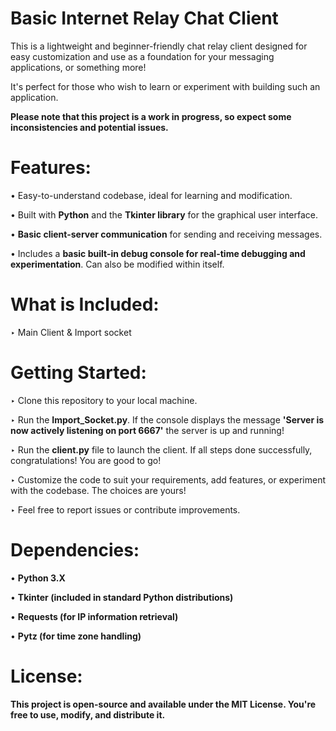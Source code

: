 # Basic Internet Relay Chat Client
This is a lightweight and beginner-friendly chat relay client designed for easy customization and use as a foundation for your messaging applications, or something more!

 It's perfect for those who wish to learn or experiment with building such an application. 
 
 
  **Please note that this project is a work in progress, so expect some inconsistencies and potential issues.**

# **Features:**

• Easy-to-understand codebase, ideal for learning and modification.


• Built with **Python** and the **Tkinter library** for the graphical user interface.


• **Basic client-server communication** for sending and receiving messages.


• Includes a **basic built-in debug console for real-time debugging and experimentation**. Can also be modified within itself.


# **What is Included:**
‣ Main Client & Import socket

# **Getting Started:**

‣ Clone this repository to your local machine.


‣ Run the **Import_Socket.py**. If the console displays the message **'Server is now actively listening on port 6667'** the server is up and running!


‣ Run the **client.py** file to launch the client. If all steps done successfully, congratulations! You are good to go!


‣ Customize the code to suit your requirements, add features, or experiment with the codebase. The choices are yours!


‣ Feel free to report issues or contribute improvements.

# **Dependencies:**

• **Python 3.X**


• **Tkinter (included in standard Python distributions)**


• **Requests (for IP information retrieval)**


• **Pytz (for time zone handling)**


# **License:**

**This project is open-source and available under the MIT License. You're free to use, modify, and distribute it.**
